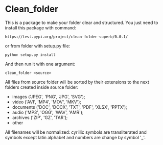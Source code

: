 # Clean_folder

This is a package to make your folder clear and structured. 
You just need to install this package with command:
```
https://test.pypi.org/project/clean-folder-superb/0.0.1/
```
or from folder with setup.py file:
```
python setup.py install
```

And then run it with one argument:
```
clean_folder <source>
```

All files from source folder will be sorted by their extensions to the next folders created inside source folder:
- images ('JPEG', 'PNG', 'JPG', 'SVG');
- video ('AVI', 'MP4', 'MOV', 'MKV');
- documents ('DOC', 'DOCX', 'TXT', 'PDF', 'XLSX', 'PPTX');
- audio ('MP3', 'OGG', 'WAV', 'AMR');
- archives ('ZIP', 'GZ', 'TAR');
- other

All filenames will be normalized: cyrillic symbols are transliterated and symbols except latin alphabet and  numbers are change by symbol '_'.
